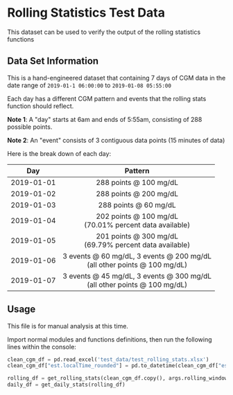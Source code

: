 # Rolling Statistics Test Data
This dataset can be used to verify the output of the rolling statistics functions

## Data Set Information

This is a hand-engineered dataset that containing 7 days of CGM data in the date range of `2019-01-1 06:00:00` to `2019-01-08 05:55:00`

Each day has a different CGM pattern and events that the rolling stats function should reflect. 

**Note 1**: A "day" starts at 6am and ends of 5:55am, consisting of 288 possible points.

**Note 2**: An "event" consists of 3 contiguous data points (15 minutes of data)

Here is the break down of each day:

|    Day     |                           Pattern                            |
| :--------: | :----------------------------------------------------------: |
| 2019-01-01 |                    288 points @ 100 mg/dL                    |
| 2019-01-02 |                    288 points @ 200 mg/dL                    |
| 2019-01-03 |                    288 points @ 60 mg/dL                     |
| 2019-01-04 |  202 points @ 100 mg/dL<br> (70.01% percent data available)  |
| 2019-01-05 |  201 points @ 300 mg/dL<br>(69.79% percent data available)   |
| 2019-01-06 | 3 events @ 60 mg/dL, 3 events @ 200 mg/dL<br>(all other points @ 100 mg/dL) |
| 2019-01-07 | 3 events @ 45 mg/dL, 3 events @ 300 mg/dL<br>(all other points @ 100 mg/dL) |



## Usage

This file is for manual analysis at this time.

Import normal modules and functions definitions, then run the following lines within the console:

```python
clean_cgm_df = pd.read_excel('test_data/test_rolling_stats.xlsx')
clean_cgm_df["est.localTime_rounded"] = pd.to_datetime(clean_cgm_df["est.localTime_rounded"])

rolling_df = get_rolling_stats(clean_cgm_df.copy(), args.rolling_windows)
daily_df = get_daily_stats(rolling_df)
```